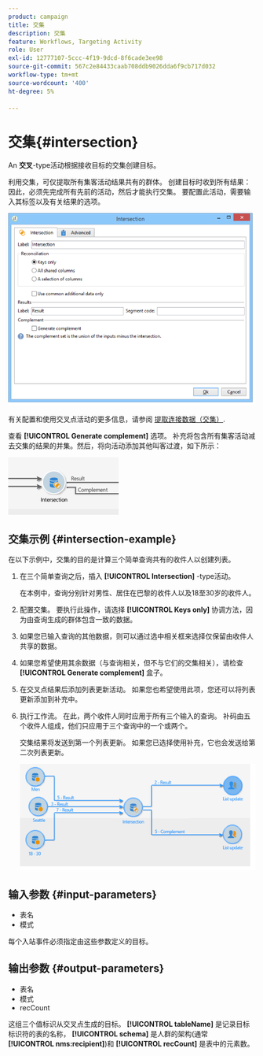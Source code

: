 ```yaml
---
product: campaign
title: 交集
description: 交集
feature: Workflows, Targeting Activity
role: User
exl-id: 12777107-5ccc-4f19-9dcd-8f6cade3ee98
source-git-commit: 567c2e84433caab708ddb9026dda6f9cb717d032
workflow-type: tm+mt
source-wordcount: '400'
ht-degree: 5%

---
```


# 交集{#intersection}



An **交叉**-type活动根据接收目标的交集创建目标。

利用交集，可仅提取所有集客活动结果共有的群体。 创建目标时收到所有结果：因此，必须先完成所有先前的活动，然后才能执行交集。 要配置此活动，需要输入其标签以及有关结果的选项。

![](assets/s_user_segmentation_inter.png)

有关配置和使用交叉点活动的更多信息，请参阅 [提取连接数据（交集）](targeting-workflows.md#extracting-joint-data--intersection-).

查看 **[!UICONTROL Generate complement]** 选项。 补充将包含所有集客活动减去交集的结果的并集。然后，将向活动添加其他叫客过渡，如下所示：

![](assets/s_user_segmentation_inter_compl.png)

## 交集示例 {#intersection-example}

在以下示例中，交集的目的是计算三个简单查询共有的收件人以创建列表。

1. 在三个简单查询之后，插入 **[!UICONTROL Intersection]** -type活动。

   在本例中，查询分别针对男性、居住在巴黎的收件人以及18至30岁的收件人。

1. 配置交集。 要执行此操作，请选择 **[!UICONTROL Keys only]** 协调方法，因为由查询生成的群体包含一致的数据。
1. 如果您已输入查询的其他数据，则可以通过选中相关框来选择仅保留由收件人共享的数据。
1. 如果您希望使用其余数据（与查询相关，但不与它们的交集相关），请检查 **[!UICONTROL Generate complement]** 盒子。
1. 在交叉点结果后添加列表更新活动。 如果您也希望使用此项，您还可以将列表更新添加到补充中。
1. 执行工作流。 在此，两个收件人同时应用于所有三个输入的查询。 补码由五个收件人组成，他们只应用于三个查询中的一个或两个。

   交集结果将发送到第一个列表更新。 如果您已选择使用补充，它也会发送给第二次列表更新。

   ![](assets/intersection_example.png)

## 输入参数 {#input-parameters}

* 表名
* 模式

每个入站事件必须指定由这些参数定义的目标。

## 输出参数 {#output-parameters}

* 表名
* 模式
* recCount

这组三个值标识从交叉点生成的目标。 **[!UICONTROL tableName]** 是记录目标标识符的表的名称， **[!UICONTROL schema]** 是人群的架构(通常 **[!UICONTROL nms:recipient]**)和 **[!UICONTROL recCount]** 是表中的元素数。

